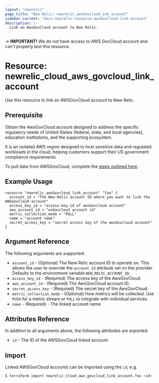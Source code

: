 ```yaml
---
layout: "newrelic"
page_title: "New Relic: newrelic_awsGovcloud_ink_account"
sidebar_current: "docs-newrelic-resource-awsGovCloud-link-account"
description: |-
  Link an AwsGovCloud account to New Relic.
---
```

-> **IMPORTANT!** We do not have access to AWS GovCloud account and can't properly test this resource.


# Resource: newrelic_cloud_aws_govcloud_link_account

Use this resource to link an AWSGovCloud account to New Relic.

## Prerequisite

Obtain the AwsGovCloud account designed to address the specific regulatory needs of United States (federal, state, and local agencies), education institutions, and the supporting ecosystem.

It is an isolated AWS region designed to host sensitive data and regulated workloads in the cloud, helping customers support their US government compliance requirements.

To pull data from AWSGovCloud, complete the [steps outlined here](https://docs.newrelic.com/docs/infrastructure/amazon-integrations/get-started/connect-aws-govcloud-new-relic).

## Example Usage

```hcl
resource "newrelic_awsGovcloud_link_account" "foo" {
  account_id = "The New Relic account ID where you want to link the AWSGovCloud account"
  access_key_id = "access-key-id of awsGovcloud account"
  aws_account_id = "wsGovcloud account id"
  metric_collection_mode = "PULL"
  name = "account name"
  secret_access_key = "secret access key of the awsGovcloud account"
}
```

## Argument Reference

The following arguments are supported:

- `account_id` - (Optional) The New Relic account ID to operate on. This allows the user to override the `account_id` attribute set on the provider. Defaults to the environment variable `NEW_RELIC_ACCOUNT_ID`.
- `access_key_id` - (Required) The access key of the AwsGovCloud.
- `aws_account_id` - (Required) The AwsGovCloud account ID.
- `secret_access_key` - (Required) The secret key of the AwsGovCloud.
- `metric_collection_mode` - (Optional) How metrics will be collected. Use `PUSH` for a metric stream or `PULL` to integrate with individual services.
- `name` - (Required) - The linked account name

## Attributes Reference

In addition to all arguments above, the following attributes are exported:

- `id` - The ID of the AWSGovCloud linked account.

## Import

Linked AWSGovCloud accounts can be imported using the `id`, e.g.

```bash
$ terraform import newrelic_cloud_aws_govcloud_link_account.foo <id>
```
